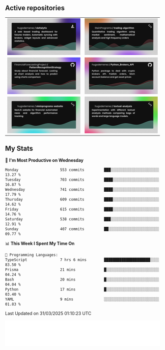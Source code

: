 ## Active repositories
|||
| ------------- | ------------- |
|[![Deltalytix](assets/deltalytix-preview.png)](https://github.com/hugodemenez/deltalytix)|[![Python Trading Algorithm](assets/base_python_architecture.png)](https://github.com/SteinPrograms/base-python-architecture)|
|[![Quantitative Prediction](assets/pattern_recognition_strategy.png)](https://github.com/FinancialForecastingProject/PatternRecognitionStrategy.git)|[![Broker SDK](assets/python_brokers_api.png)](https://github.com/hugodemenez/Python_Brokers_API)|
|[![NextJS Website](assets/steinprograms-website.png)](https://github.com/hugodemenez/steinprograms-website)|[![Textual](assets/textual-analysis.png)](https://github.com/hugodemenez/textual-analysis)|


## My Stats

<!--START_SECTION:waka-->
📅 **I'm Most Productive on Wednesday** 

```text
Monday                   553 commits         ███░░░░░░░░░░░░░░░░░░░░░░   13.27 % 
Tuesday                  703 commits         ████░░░░░░░░░░░░░░░░░░░░░   16.87 % 
Wednesday                741 commits         ████░░░░░░░░░░░░░░░░░░░░░   17.79 % 
Thursday                 609 commits         ████░░░░░░░░░░░░░░░░░░░░░   14.62 % 
Friday                   615 commits         ████░░░░░░░░░░░░░░░░░░░░░   14.76 % 
Saturday                 538 commits         ███░░░░░░░░░░░░░░░░░░░░░░   12.91 % 
Sunday                   407 commits         ██░░░░░░░░░░░░░░░░░░░░░░░   09.77 % 
```


📊 **This Week I Spent My Time On** 

```text
💬 Programming Languages: 
TypeScript               7 hrs 6 mins        █████████████████████░░░░   83.50 % 
Prisma                   21 mins             █░░░░░░░░░░░░░░░░░░░░░░░░   04.24 % 
Bash                     20 mins             █░░░░░░░░░░░░░░░░░░░░░░░░   04.04 % 
Python                   17 mins             █░░░░░░░░░░░░░░░░░░░░░░░░   03.40 % 
YAML                     9 mins              ░░░░░░░░░░░░░░░░░░░░░░░░░   01.83 % 
```


 Last Updated on 31/03/2025 01:10:23 UTC
<!--END_SECTION:waka-->

![Coding metrics](metrics.plugin.wakatime.svg)
